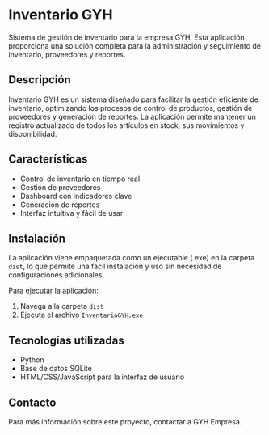 # Inventario GYH

Sistema de gestión de inventario para la empresa GYH. Esta aplicación proporciona una solución completa para la administración y seguimiento de inventario, proveedores y reportes.

## Descripción

Inventario GYH es un sistema diseñado para facilitar la gestión eficiente de inventario, optimizando los procesos de control de productos, gestión de proveedores y generación de reportes. La aplicación permite mantener un registro actualizado de todos los artículos en stock, sus movimientos y disponibilidad.

## Características

- Control de inventario en tiempo real
- Gestión de proveedores
- Dashboard con indicadores clave
- Generación de reportes
- Interfaz intuitiva y fácil de usar

## Instalación

La aplicación viene empaquetada como un ejecutable (.exe) en la carpeta `dist`, lo que permite una fácil instalación y uso sin necesidad de configuraciones adicionales.

Para ejecutar la aplicación:
1. Navega a la carpeta `dist`
2. Ejecuta el archivo `InventarioGYH.exe`

## Tecnologías utilizadas

- Python
- Base de datos SQLite
- HTML/CSS/JavaScript para la interfaz de usuario

## Contacto

Para más información sobre este proyecto, contactar a GYH Empresa.

